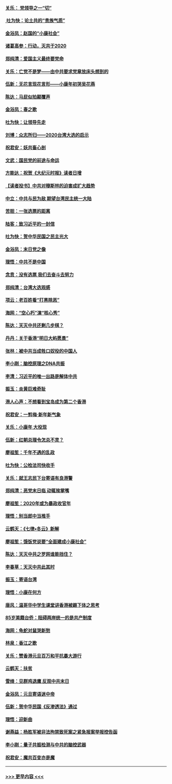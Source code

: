 #### [关乐： 党领导之一“切”](../pages/nsc993/n11804505.md?t=01200722) 
#### [ 吐为快：论土共的“贵族气质”](../pages/nsc993/n11804490.md?t=01200722) 
#### [金浴凤：赵国的“小康社会”](../pages/nsc993/n11804452.md?t=01200722) 
#### [诸葛高参：行动，灭共于2020](../pages/nsc993/n11804120.md?t=01200722) 
#### [郑纯清：爱国主义最终要党命](../pages/nsc993/n11802197.md?t=01200722) 
#### [关乐：亡党不是梦——由中共要求党章放床头想到的](../pages/nsc993/n11802156.md?t=01200722) 
#### [伍新：无花言现花言形——小康年初哭吴花燕](../pages/nsc993/n11800044.md?t=01200722) 
#### [陈达：马屁似拍颠覆声](../pages/nsc993/n11800010.md?t=01200722) 
#### [金浴凤：春之歌](../pages/nsc993/n11797687.md?t=01200722) 
#### [吐为快：让领导先走](../pages/nsc993/n11797512.md?t=01200722) 
#### [刘博：众志所归——2020台湾大选的启示](../pages/nsc993/n11796878.md?t=01200722) 
#### [祝君安：妖共畜心剖](../pages/nsc993/n11794273.md?t=01200722) 
#### [文武：国民党的前途与命运](../pages/nsc993/n11794198.md?t=01200722) 
#### [方能达：祝贺《大纪元时报》读者日增](../pages/nsc993/n11793807.md?t=01200722) 
#### [【读者投书】中共对穆斯林的迫害成扩大趋势](../pages/nsc993/n11791371.md?t=01200722) 
#### [中立：中共与民为敌 期望台湾民主统一大陆](../pages/nsc993/n11790392.md?t=01200722) 
#### [苦胆：一张选票的距离](../pages/nsc993/n11788914.md?t=01200722) 
#### [陆客：致习近平的一封信](../pages/nsc993/n11788867.md?t=01200722) 
#### [吐为快：贺中华民国之民主光大](../pages/nsc993/n11788618.md?t=01200722) 
#### [金浴凤：末日党之像](../pages/nsc993/n11787475.md?t=01200722) 
#### [理悟：中共不是中国](../pages/nsc993/n11787463.md?t=01200722) 
#### [念贲：没有选票  我们去奋斗去努力](../pages/nsc993/n11787398.md?t=01200722) 
#### [郑纯清：台湾大选观感](../pages/nsc993/n11786210.md?t=01200722) 
#### [项云：老百姓看“打黑除恶”](../pages/nsc993/n11785398.md?t=01200722) 
#### [海网：“空心朽”演“核心秀”](../pages/nsc993/n11783874.md?t=01200722) 
#### [陈达：天灭中共还剩几步棋？](../pages/nsc993/n11783719.md?t=01200722) 
#### [丹丹：关于香港“明日大屿愿景”](../pages/nsc993/n11783273.md?t=01200722) 
#### [张林：被中共当成牲口奴役的中国人](../pages/nsc993/n11782397.md?t=01200722) 
#### [李小刚：脑控原理之DNA共振](../pages/nsc993/n11780962.md?t=01200722) 
#### [李清：习近平的唯一出路是解体中共](../pages/nsc993/n11780866.md?t=01200722) 
#### [振玉：炎黄巨难奇耻](../pages/nsc993/n11779632.md?t=01200722) 
#### [港人心声：不想看到宝岛成为第二个香港](../pages/nsc993/n11778817.md?t=01200722) 
#### [祝君安：一剪梅‧新年新气象](../pages/nsc993/n11776340.md?t=01200722) 
#### [关乐：小康年 大役现](../pages/nsc993/n11774213.md?t=01200722) 
#### [伍新：红朝总理令怎总不灵？](../pages/nsc993/n11770813.md?t=01200722) 
#### [廖祖笙：千年不遇的乱政](../pages/nsc993/n11770373.md?t=01200722) 
#### [吐为快：公检法司快收手](../pages/nsc993/n11770359.md?t=01200722) 
#### [关乐：就王志民下台寄语有良港警](../pages/nsc993/n11769903.md?t=01200722) 
#### [郑纯清：恶党末日临 动辄挨掌嘴](../pages/nsc993/n11769356.md?t=01200722) 
#### [廖祖笙：2020年或为暴政收官年](../pages/nsc993/n11768216.md?t=01200722) 
#### [理悟：别当郎中当推手](../pages/nsc993/n11768243.md?t=01200722) 
#### [云鹤天：《七律▪冬云》新解](../pages/nsc993/n11768204.md?t=01200722) 
#### [廖祖笙：饿饭党说要“全面建成小康社会”](../pages/nsc993/n11767482.md?t=01200722) 
#### [陈达：天灭中共之罗网谁能挡住？](../pages/nsc993/n11767465.md?t=01200722) 
#### [李春草：天灭中共此其时](../pages/nsc993/n11767452.md?t=01200722) 
#### [振玉：寄语台湾](../pages/nsc993/n11767432.md?t=01200722) 
#### [理悟：小康在何方](../pages/nsc993/n11767394.md?t=01200722) 
#### [唐风：温哥华中学生课堂讲香港被踢下体之思考](../pages/nsc993/n11766848.md?t=01200722) 
#### [85岁美籍台侨：阻碍两岸统一的是共产制度](../pages/nsc993/n11765043.md?t=01200722) 
#### [海网：龟蛇对鼠哭新愁](../pages/nsc993/n11764895.md?t=01200722) 
#### [林泉：香江之歌](../pages/nsc993/n11764415.md?t=01200722) 
#### [关乐：赞香港元旦百万和平抗暴大游行](../pages/nsc993/n11764382.md?t=01200722) 
#### [云鹤天：扶贫](../pages/nsc993/n11764245.md?t=01200722) 
#### [雪绮：见群鸡退鹰  反观中共末日](../pages/nsc993/n11762112.md?t=01200722) 
#### [金浴凤：元旦寄语迷中帝](../pages/nsc993/n11761788.md?t=01200722) 
#### [伍新：贺中华民国《反渗透法》通过](../pages/nsc993/n11761994.md?t=01200722) 
#### [理悟：迎新曲](../pages/nsc993/n11761152.md?t=01200722) 
#### [谢燕益：杨胜军被非法拘禁致死案之紧急报案举报控告函](../pages/nsc993/n11756134.md?t=01200722) 
#### [李小刚：量子共振检测与中共的脑控武器](../pages/nsc993/n11754518.md?t=01200722) 
#### [祝君安：魔共百变亦是魔](../pages/nsc993/n11754469.md?t=01200722) 

----
#### [ >>> 更早内容 <<< ](../indexes/nsc993-earlier.md)
